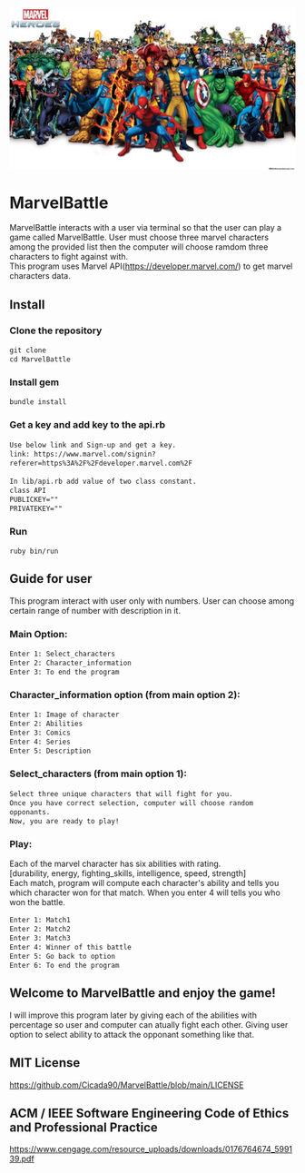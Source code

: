 ![](image/Marvel-Characters.jpg)
# MarvelBattle

MarvelBattle interacts with a user via terminal so that the user can play a game called MarvelBattle. User must choose three marvel characters among the provided list then the computer will choose ramdom three characters to fight against with. <br />
This program uses Marvel API(https://developer.marvel.com/) to get marvel characters data.  

## Install
### Clone the repository
```
git clone 
cd MarvelBattle
```
### Install gem
```
bundle install
```
### Get a key and add key to the api.rb
```
Use below link and Sign-up and get a key. 
link: https://www.marvel.com/signin?referer=https%3A%2F%2Fdeveloper.marvel.com%2F

In lib/api.rb add value of two class constant.
class API
PUBLICKEY=""
PRIVATEKEY=""
```
### Run
```
ruby bin/run
``` 

## Guide for user
This program interact with user only with numbers. User can choose among certain range of number with description in it.
### Main Option:
```
Enter 1: Select_characters 
Enter 2: Character_information 
Enter 3: To end the program 
```
### Character_information option (from main option 2):
```
Enter 1: Image of character 
Enter 2: Abilities 
Enter 3: Comics 
Enter 4: Series 
Enter 5: Description 
```

### Select_characters (from main option 1):
```
Select three unique characters that will fight for you.
Once you have correct selection, computer will choose random opponants.
Now, you are ready to play!
```

### Play:
Each of the marvel character has six abilities with rating. </br>
[durability, energy, fighting_skills, intelligence, speed, strength]</br>
Each match, program will compute each character's ability and tells you which character won for that match. When you enter 4 will tells you who won the battle. 
```
Enter 1: Match1
Enter 2: Match2
Enter 3: Match3
Enter 4: Winner of this battle
Enter 5: Go back to option
Enter 6: To end the program
```

## Welcome to MarvelBattle and enjoy the game!
I will improve this program later by giving each of the abilities with percentage so user and computer can atually fight each other. Giving user option to select ability to attack the opponant something like that. </br>

## MIT License
https://github.com/Cicada90/MarvelBattle/blob/main/LICENSE

## ACM / IEEE  Software Engineering  Code of Ethics and Professional Practice

https://www.cengage.com/resource_uploads/downloads/0176764674_599139.pdf